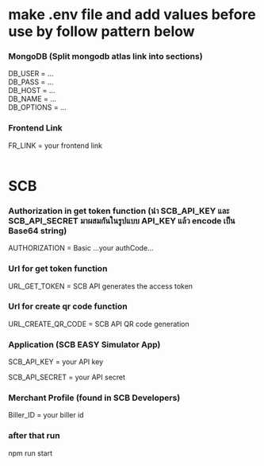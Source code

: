# make .env file and add values before use by follow pattern below

### MongoDB (Split mongodb atlas link into sections)
DB_USER = ...
<br>
DB_PASS = ...
<br>
DB_HOST = ...
<br>
DB_NAME = ...
<br>
DB_OPTIONS = ...

### Frontend Link
FR_LINK = your frontend link
<br>
<br>
# SCB
### Authorization in get token function (นำ SCB_API_KEY และ SCB_API_SECRET มาผสมกันในรูปแบบ API_KEY แล้ว encode เป็น Base64 string)
AUTHORIZATION = Basic ...your authCode...
<br>
### Url for get token function
URL_GET_TOKEN = SCB API generates the access token
<br>
### Url for create qr code function
URL_CREATE_QR_CODE = SCB API QR code generation
<br>
### Application (SCB EASY Simulator App)
SCB_API_KEY = your API key

SCB_API_SECRET = your API secret
<br>
### Merchant Profile (found in SCB Developers)
Biller_ID = your biller id
<br>
### after that run
npm run start
